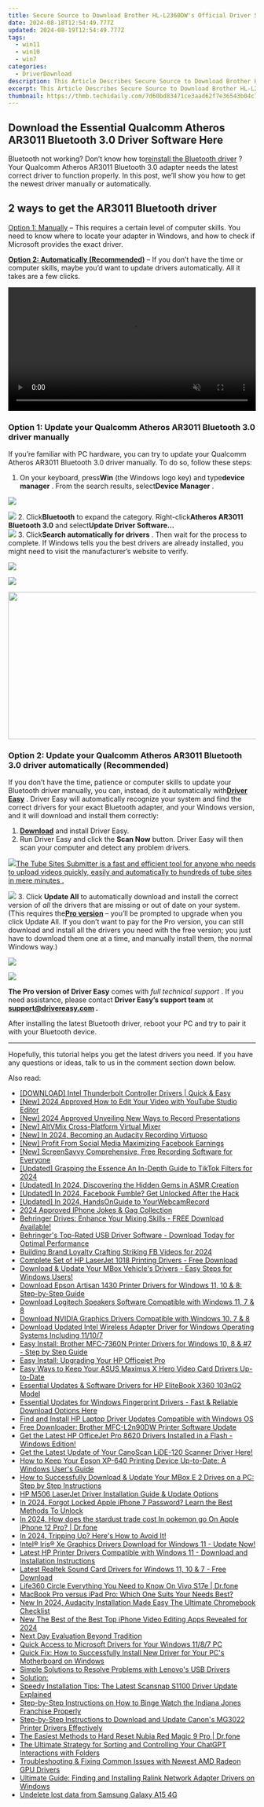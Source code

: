 ```yaml
---
title: Secure Source to Download Brother HL-L2360DW's Official Driver Software
date: 2024-08-18T12:54:49.777Z
updated: 2024-08-19T12:54:49.777Z
tags:
  - win11
  - win10
  - win7
categories:
  - DriverDownload
description: This Article Describes Secure Source to Download Brother HL-L2360DW's Official Driver Software
excerpt: This Article Describes Secure Source to Download Brother HL-L2360DW's Official Driver Software
thumbnail: https://thmb.techidaily.com/7d60bd83471ce3aad62f7e36543b04c731bcd80b3b2e4d4cbbcd899202078565.jpg
---
```


## Download the Essential Qualcomm Atheros AR3011 Bluetooth 3.0 Driver Software Here

Bluetooth not working? Don’t know how to[reinstall the Bluetooth driver](https://tools.techidaily.com/drivereasy/download/) ? Your Qualcomm Atheros AR3011 Bluetooth 3.0 adapter needs the latest correct driver to function properly. In this post, we’ll show you how to get the newest driver manually or automatically.

## 2 ways to get the AR3011 Bluetooth driver

[Option 1: Manually](https://tools.techidaily.com/drivereasy/download/) – This requires a certain level of computer skills. You need to know where to locate your adapter in Windows, and how to check if Microsoft provides the exact driver.

[**Option 2: Automatically (Recommended)**](https://www.drivereasy.com/knowledge/download-qualcomm-atheros-ar3011-bluetooth-3-0-driver/#option2) – If you don’t have the time or computer skills, maybe you’d want to update drivers automatically. All it takes are a few clicks.

<!-- affiliate ads begin -->
<a href="https://secure.2checkout.com/order/checkout.php?PRODS=36506229&QTY=1&AFFILIATE=108875&CART=1"><video width="100%" height="" class="rounded-t-md shadow-lg relative z-20" controls="" autoplay="" loop="" muted="" playsinline="" webkit-playinginline="">
<source type="video/mp4" src="https://aidaform.com/images/videos/aidaform-welcome-site.mp4"><source type="video/webm" src="https://aidaform.com/images/videos/aidaform-welcome-site.webm"></video></a>
<!-- affiliate ads end -->
### Option 1: Update your Qualcomm Atheros AR3011 Bluetooth 3.0 driver manually

 If you’re familiar with PC hardware, you can try to update your Qualcomm Atheros AR3011 Bluetooth 3.0 driver manually. To do so, follow these steps:

1. On your keyboard, press**Win** (the Windows logo key) and type**device** **manager** . From the search results, select**Device Manager** .  
<!-- affiliate ads begin -->
<a href="https://secure.2checkout.com/order/checkout.php?PRODS=4620780&QTY=1&AFFILIATE=108875&CART=1"><img src="https://secure.avangate.com/images/merchant/07dd4d5a72f5740ef0f035f201951476/728__90banner.jpg" border="0"></a>
<!-- affiliate ads end -->
![](https://images.drivereasy.com/wp-content/uploads/2021/01/device-manager-win-search-1.jpg)
2. Click**Bluetooth** to expand the category. Right-click**Atheros AR3011 Bluetooth 3.0** and select**Update Driver Software…**  
![](https://images.drivereasy.com/wp-content/uploads/2021/01/ar3011-update-1.jpg)
3. Click**Search automatically for drivers** . Then wait for the process to complete. If Windows tells you the best drivers are already installed, you might need to visit the manufacturer’s website to verify.  
<!-- affiliate ads begin -->
<a href="https://secure.2checkout.com/order/checkout.php?PRODS=3727260&QTY=1&AFFILIATE=108875&CART=1"><img src="http://www.aiseesoft.com/avangate/30p/banner.jpg" border="0"></a>
<!-- affiliate ads end -->
![](https://images.drivereasy.com/wp-content/uploads/2021/01/ar3011-update-2.jpg)

<!-- affiliate ads begin -->
<a href="https://aofit.pxf.io/c/5597632/1399701/16396" target="_top" id="1399701"><img src="//a.impactradius-go.com/display-ad/16396-1399701" border="0" alt="" width="960" height="300"/></a><img height="0" width="0" src="https://imp.pxf.io/i/5597632/1399701/16396" style="position:absolute;visibility:hidden;" border="0" />
<!-- affiliate ads end -->
### Option 2: Update your Qualcomm Atheros AR3011 Bluetooth 3.0 driver automatically (Recommended)

 If you don’t have the time, patience or computer skills to update your Bluetooth driver manually, you can, instead, do it automatically with[**Driver Easy**](https://tools.techidaily.com/drivereasy/download/) . Driver Easy will automatically recognize your system and find the correct drivers for your exact Bluetooth adapter, and your Windows version, and it will download and install them correctly:

1. **[Download](https://tools.techidaily.com/drivereasy/download/)**  and install Driver Easy.
2. Run Driver Easy and click the **Scan Now** button. Driver Easy will then scan your computer and detect any problem drivers.  
<!-- affiliate ads begin -->
<a href="https://secure.2checkout.com/order/checkout.php?PRODS=4531356&QTY=1&AFFILIATE=108875&CART=1"><img src="https://secure.avangate.com/images/merchant/8fdd149fcaa7058caccc9c4ad5b0d89a/products/tss-box.JPG" border="0">The Tube Sites Submitter is a fast and efficient tool for anyone who needs to upload videos quickly, easily and automatically to hundreds of tube sites in mere minutes . </a>
<!-- affiliate ads end -->
![](https://images.drivereasy.com/wp-content/uploads/2020/08/Scan-now.jpg)
3. Click **Update All** to automatically download and install the correct version of _all_ the drivers that are missing or out of date on your system.(This requires the[**Pro version**](https://tools.techidaily.com/drivereasy/download/) – you’ll be prompted to upgrade when you click Update All. If you don’t want to pay for the Pro version, you can still download and install all the drivers you need with the free version; you just have to download them one at a time, and manually install them, the normal Windows way.)  
<!-- affiliate ads begin -->
<a href="https://estore.macxdvd.com/order/checkout.php?PRODS=4526659&QTY=1&AFFILIATE=108875&CART=1"><img src="https://www.macxdvd.com/affiliate/new-banner/vcp-500x500.jpg" border="0"></a>
<!-- affiliate ads end -->
![](https://images.drivereasy.com/wp-content/uploads/2021/01/de-ar3011-update.jpg)

**The Pro version of Driver Easy** comes with _full technical support_ . If you need assistance, please contact **Driver Easy’s support team** at **[support@drivereasy.com](https://tools.techidaily.com/drivereasy/download/) .**

 After installing the latest Bluetooth driver, reboot your PC and try to pair it with your Bluetooth device.

---

 Hopefully, this tutorial helps you get the latest drivers you need. If you have any questions or ideas, talk to us in the comment section down below.

<ins class="adsbygoogle"
     style="display:block"
     data-ad-format="autorelaxed"
     data-ad-client="ca-pub-7571918770474297"
     data-ad-slot="1223367746"></ins>



<ins class="adsbygoogle"
     style="display:block"
     data-ad-client="ca-pub-7571918770474297"
     data-ad-slot="8358498916"
     data-ad-format="auto"
     data-full-width-responsive="true"></ins>

<span class="atpl-alsoreadstyle">Also read:</span>
<div><ul>
<li><a href="https://win-amazing.techidaily.com/download-intel-thunderbolt-controller-drivers-quick-and-easy/"><u>[DOWNLOAD] Intel Thunderbolt Controller Drivers | Quick & Easy</u></a></li>
<li><a href="https://eaxpv-info.techidaily.com/new-2024-approved-how-to-edit-your-video-with-youtube-studio-editor/"><u>[New] 2024 Approved  How to Edit Your Video with YouTube Studio Editor</u></a></li>
<li><a href="https://visual-screen-recording.techidaily.com/new-2024-approved-unveiling-new-ways-to-record-presentations/"><u>[New] 2024 Approved  Unveiling New Ways to Record Presentations</u></a></li>
<li><a href="https://fox-boxes.techidaily.com/new-altvmix-cross-platform-virtual-mixer/"><u>[New] AltVMix  Cross-Platform Virtual Mixer</u></a></li>
<li><a href="https://fox-direct.techidaily.com/new-in-2024-becoming-an-audacity-recording-virtuoso/"><u>[New] In 2024, Becoming an Audacity Recording Virtuoso</u></a></li>
<li><a href="https://facebook-video-content.techidaily.com/new-profit-from-social-media-maximizing-facebook-earnings/"><u>[New] Profit From Social Media  Maximizing Facebook Earnings</u></a></li>
<li><a href="https://on-screen-recording.techidaily.com/new-screensavvy-comprehensive-free-recording-software-for-everyone/"><u>[New] ScreenSavvy  Comprehensive, Free Recording Software for Everyone</u></a></li>
<li><a href="https://tiktok-video-files.techidaily.com/updated-grasping-the-essence-an-in-depth-guide-to-tiktok-filters-for-2024/"><u>[Updated] Grasping the Essence  An In-Depth Guide to TikTok Filters for 2024</u></a></li>
<li><a href="https://facebook-video-share.techidaily.com/updated-in-2024-discovering-the-hidden-gems-in-asmr-creation/"><u>[Updated] In 2024, Discovering the Hidden Gems in ASMR Creation</u></a></li>
<li><a href="https://facebook-video-recording.techidaily.com/updated-in-2024-facebook-fumble-get-unlocked-after-the-hack/"><u>[Updated] In 2024, Facebook Fumble? Get Unlocked After the Hack</u></a></li>
<li><a href="https://video-capture.techidaily.com/updated-in-2024-handsonguide-to-yourwebcamrecord/"><u>[Updated] In 2024, HandsOnGuide to YourWebcamRecord</u></a></li>
<li><a href="https://article-helps.techidaily.com/2024-approved-iphone-jokes-and-gag-collection/"><u>2024 Approved  IPhone Jokes & Gag Collection</u></a></li>
<li><a href="https://win-amazing.techidaily.com/behringer-drives-enhance-your-mixing-skills-free-download-available/"><u>Behringer Drives: Enhance Your Mixing Skills - FREE Download Available!</u></a></li>
<li><a href="https://win-amazing.techidaily.com/behringers-top-rated-usb-driver-software-download-today-for-optimal-performance/"><u>Behringer's Top-Rated USB Driver Software - Download Today for Optimal Performance</u></a></li>
<li><a href="https://facebook-video-recording.techidaily.com/building-brand-loyalty-crafting-striking-fb-videos-for-2024/"><u>Building Brand Loyalty  Crafting Striking FB Videos for 2024</u></a></li>
<li><a href="https://win-amazing.techidaily.com/complete-set-of-hp-laserjet-1018-printing-drivers-free-download/"><u>Complete Set of HP LaserJet 1018 Printing Drivers - Free Download</u></a></li>
<li><a href="https://win-amazing.techidaily.com/download-and-update-your-mbox-vehicles-drivers-easy-steps-for-windows-users/"><u>Download & Update Your MBox Vehicle's Drivers - Easy Steps for Windows Users!</u></a></li>
<li><a href="https://win-amazing.techidaily.com/download-epson-artisan-1430-printer-drivers-for-windows-11-10-and-8-step-by-step-guide/"><u>Download Epson Artisan 1430 Printer Drivers for Windows 11, 10 & 8: Step-by-Step Guide</u></a></li>
<li><a href="https://win-amazing.techidaily.com/download-logitech-speakers-software-compatible-with-windows-11-7-and-8/"><u>Download Logitech Speakers Software Compatible with Windows 11, 7 & 8</u></a></li>
<li><a href="https://win-amazing.techidaily.com/download-nvidia-graphics-drivers-compatible-with-windows-10-7-and-8/"><u>Download NVIDIA Graphics Drivers Compatible with Windows 10, 7 & 8</u></a></li>
<li><a href="https://win-amazing.techidaily.com/download-updated-intel-wireless-adapter-driver-for-windows-operating-systems-including-11107/"><u>Download Updated Intel Wireless Adapter Driver for Windows Operating Systems Including 11/10/7</u></a></li>
<li><a href="https://win-amazing.techidaily.com/easy-install-brother-mfc-7360n-printer-drivers-for-windows-10-8-and-7-step-by-step-guide/"><u>Easy Install: Brother MFC-7360N Printer Drivers for Windows 10, 8 & #7 - Step by Step Guide</u></a></li>
<li><a href="https://win-amazing.techidaily.com/easy-install-upgrading-your-hp-officejet-pro/"><u>Easy Install: Upgrading Your HP Officejet Pro</u></a></li>
<li><a href="https://win-amazing.techidaily.com/easy-ways-to-keep-your-asus-maximus-x-hero-video-card-drivers-up-to-date/"><u>Easy Ways to Keep Your ASUS Maximus X Hero Video Card Drivers Up-to-Date</u></a></li>
<li><a href="https://win-amazing.techidaily.com/essential-updates-and-software-drivers-for-hp-elitebook-x360-103ng2-model/"><u>Essential Updates & Software Drivers for HP EliteBook X360 103nG2 Model</u></a></li>
<li><a href="https://win-amazing.techidaily.com/essential-updates-for-windows-fingerprint-drivers-fast-and-reliable-download-options-here/"><u>Essential Updates for Windows Fingerprint Drivers - Fast & Reliable Download Options Here</u></a></li>
<li><a href="https://win-amazing.techidaily.com/find-and-install-hp-laptop-driver-updates-compatible-with-windows-os/"><u>Find and Install HP Laptop Driver Updates Compatible with Windows OS</u></a></li>
<li><a href="https://win-amazing.techidaily.com/free-downloader-brother-mfc-l2n90dw-printer-software-update/"><u>Free Downloader: Brother MFC-L2n90DW Printer Software Update</u></a></li>
<li><a href="https://win-amazing.techidaily.com/1722975705003-get-the-latest-hp-officejet-pro-8620-drivers-installed-in-a-flash-windows-edition/"><u>Get the Latest HP OfficeJet Pro 8620 Drivers Installed in a Flash - Windows Edition!</u></a></li>
<li><a href="https://win-amazing.techidaily.com/get-the-latest-update-of-your-canoscan-lide-120-scanner-driver-here/"><u>Get the Latest Update of Your CanoScan LiDE-120 Scanner Driver Here!</u></a></li>
<li><a href="https://win-amazing.techidaily.com/how-to-keep-your-epson-xp-640-printing-device-up-to-date-a-windows-users-guide/"><u>How to Keep Your Epson XP-640 Printing Device Up-to-Date: A Windows User's Guide</u></a></li>
<li><a href="https://win-amazing.techidaily.com/how-to-successfully-download-and-update-your-mbox-e-2-drives-on-a-pc-step-by-step-instructions/"><u>How to Successfully Download & Update Your MBox E 2 Drives on a PC: Step by Step Instructions</u></a></li>
<li><a href="https://win-amazing.techidaily.com/hp-m506-laserjet-driver-installation-guide-and-update-options/"><u>HP M506 LaserJet Driver Installation Guide & Update Options</u></a></li>
<li><a href="https://ios-unlock.techidaily.com/in-2024-forgot-locked-apple-iphone-7-password-learn-the-best-methods-to-unlock-by-drfone-ios/"><u>In 2024, Forgot Locked Apple iPhone 7 Password? Learn the Best Methods To Unlock</u></a></li>
<li><a href="https://ios-pokemon-go.techidaily.com/in-2024-how-does-the-stardust-trade-cost-in-pokemon-go-on-apple-iphone-12-pro-drfone-by-drfone-virtual-ios/"><u>In 2024, How does the stardust trade cost In pokemon go On Apple iPhone 12 Pro? | Dr.fone</u></a></li>
<li><a href="https://youtube-lab.techidaily.com/21366938-in-2024-tripping-up-heres-how-to-avoid-it/"><u>In 2024, Tripping Up? Here's How to Avoid It!</u></a></li>
<li><a href="https://win-amazing.techidaily.com/intel-iris-xe-graphics-drivers-download-for-windows-11-update-now/"><u>Intel® Iris® Xe Graphics Drivers Download for Windows 11 - Update Now!</u></a></li>
<li><a href="https://driver-download.techidaily.com/latest-hp-printer-drivers-compatible-with-windows-11-download-and-installation-instructions/"><u>Latest HP Printer Drivers Compatible with Windows 11 - Download and Installation Instructions</u></a></li>
<li><a href="https://win-amazing.techidaily.com/latest-realtek-sound-card-drivers-for-windows-11-10-and-7-free-download/"><u>Latest Realtek Sound Card Drivers for Windows 11, 10 & 7 - Free Download</u></a></li>
<li><a href="https://fake-location.techidaily.com/life360-circle-everything-you-need-to-know-on-vivo-s17e-drfone-by-drfone-virtual-android/"><u>Life360 Circle Everything You Need to Know On Vivo S17e | Dr.fone</u></a></li>
<li><a href="https://buynow-marvelous.techidaily.com/macbook-pro-versus-ipad-pro-which-one-suits-your-needs-best/"><u>MacBook Pro versus iPad Pro: Which One Suits Your Needs Best?</u></a></li>
<li><a href="https://sound-tweaking.techidaily.com/new-in-2024-audacity-installation-made-easy-the-ultimate-chromebook-checklist/"><u>New In 2024, Audacity Installation Made Easy The Ultimate Chromebook Checklist</u></a></li>
<li><a href="https://video-ai-editor.techidaily.com/new-the-best-of-the-best-top-iphone-video-editing-apps-revealed-for-2024/"><u>New The Best of the Best Top iPhone Video Editing Apps Revealed for 2024</u></a></li>
<li><a href="https://fox-boxes.techidaily.com/next-day-evaluation-beyond-tradition/"><u>Next Day Evaluation  Beyond Tradition</u></a></li>
<li><a href="https://win-amazing.techidaily.com/quick-access-to-microsoft-drivers-for-your-windows-1187-pc/"><u>Quick Access to Microsoft Drivers for Your Windows 11/8/7 PC</u></a></li>
<li><a href="https://win-amazing.techidaily.com/quick-fix-how-to-successfully-install-new-driver-for-your-pcs-motherboard-on-windows/"><u>Quick Fix: How to Successfully Install New Driver for Your PC's Motherboard on Windows</u></a></li>
<li><a href="https://win-amazing.techidaily.com/simple-solutions-to-resolve-problems-with-lenovos-usb-drivers/"><u>Simple Solutions to Resolve Problems with Lenovo's USB Drivers</u></a></li>
<li><a href="https://win-amazing.techidaily.com/solution/"><u>Solution:</u></a></li>
<li><a href="https://win-amazing.techidaily.com/speedy-installation-tips-the-latest-scansnap-s1100-driver-update-explained/"><u>Speedy Installation Tips: The Latest Scansnap S1100 Driver Update Explained</u></a></li>
<li><a href="https://technical-tips.techidaily.com/step-by-step-instructions-on-how-to-binge-watch-the-indiana-jones-franchise-properly/"><u>Step-by-Step Instructions on How to Binge Watch the Indiana Jones Franchise Properly</u></a></li>
<li><a href="https://win-amazing.techidaily.com/step-by-step-instructions-to-download-and-update-canons-mg3022-printer-drivers-effectively/"><u>Step-by-Step Instructions to Download and Update Canon's MG3022 Printer Drivers Effectively</u></a></li>
<li><a href="https://techidaily.com/the-easiest-methods-to-hard-reset-nubia-red-magic-9-pro-drfone-by-drfone-reset-android-reset-android/"><u>The Easiest Methods to Hard Reset Nubia Red Magic 9 Pro | Dr.fone</u></a></li>
<li><a href="https://tech-hub.techidaily.com/the-ultimate-strategy-for-sorting-and-controlling-your-chatgpt-interactions-with-folders/"><u>The Ultimate Strategy for Sorting and Controlling Your ChatGPT Interactions with Folders</u></a></li>
<li><a href="https://win-amazing.techidaily.com/troubleshooting-and-fixing-common-issues-with-newest-amd-radeon-gpu-drivers/"><u>Troubleshooting & Fixing Common Issues with Newest AMD Radeon GPU Drivers</u></a></li>
<li><a href="https://win-amazing.techidaily.com/ultimate-guide-finding-and-installing-ralink-network-adapter-drivers-on-windows/"><u>Ultimate Guide: Finding and Installing Ralink Network Adapter Drivers on Windows</u></a></li>
<li><a href="https://techidaily.com/undelete-lost-data-from-samsung-galaxy-a15-4g-by-fonelab-android-recover-data/"><u>Undelete lost data from Samsung Galaxy A15 4G</u></a></li>
</ul></div>

